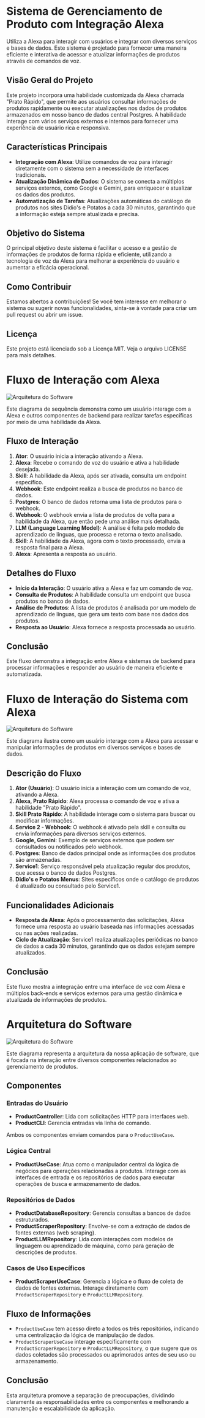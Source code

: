 # Sistema de Gerenciamento de Produto com Integração Alexa

Utiliza a Alexa para interagir com usuários e integrar com diversos serviços e bases de dados. Este sistema é projetado para fornecer uma maneira eficiente e interativa de acessar e atualizar informações de produtos através de comandos de voz.

## Visão Geral do Projeto

Este projeto incorpora uma habilidade customizada da Alexa chamada "Prato Rápido", que permite aos usuários consultar informações de produtos rapidamente ou executar atualizações nos dados de produtos armazenados em nosso banco de dados central Postgres. A habilidade interage com vários serviços externos e internos para fornecer uma experiência de usuário rica e responsiva.

## Características Principais

- **Integração com Alexa**: Utilize comandos de voz para interagir diretamente com o sistema sem a necessidade de interfaces tradicionais.
- **Atualização Dinâmica de Dados**: O sistema se conecta a múltiplos serviços externos, como Google e Gemini, para enriquecer e atualizar os dados dos produtos.
- **Automatização de Tarefas**: Atualizações automáticas do catálogo de produtos nos sites Didio's e Potatos a cada 30 minutos, garantindo que a informação esteja sempre atualizada e precisa.

## Objetivo do Sistema

O principal objetivo deste sistema é facilitar o acesso e a gestão de informações de produtos de forma rápida e eficiente, utilizando a tecnologia de voz da Alexa para melhorar a experiência do usuário e aumentar a eficácia operacional.

## Como Contribuir

Estamos abertos a contribuições! Se você tem interesse em melhorar o sistema ou sugerir novas funcionalidades, sinta-se à vontade para criar um pull request ou abrir um issue.

## Licença

Este projeto está licenciado sob a Licença MIT. Veja o arquivo LICENSE para mais detalhes.


# Fluxo de Interação com Alexa

![Arquitetura do Software](/assets/diagrama_de_sequencia.svg)

Este diagrama de sequência demonstra como um usuário interage com a Alexa e outros componentes de backend para realizar tarefas específicas por meio de uma habilidade da Alexa.

## Fluxo de Interação

1. **Ator**: O usuário inicia a interação ativando a Alexa.
2. **Alexa**: Recebe o comando de voz do usuário e ativa a habilidade desejada.
3. **Skill**: A habilidade da Alexa, após ser ativada, consulta um endpoint específico.
4. **Webhook**: Este endpoint realiza a busca de produtos no banco de dados.
5. **Postgres**: O banco de dados retorna uma lista de produtos para o webhook.
6. **Webhook**: O webhook envia a lista de produtos de volta para a habilidade da Alexa, que então pede uma análise mais detalhada.
7. **LLM (Language Learning Model)**: A análise é feita pelo modelo de aprendizado de línguas, que processa e retorna o texto analisado.
8. **Skill**: A habilidade da Alexa, agora com o texto processado, envia a resposta final para a Alexa.
9. **Alexa**: Apresenta a resposta ao usuário.

## Detalhes do Fluxo

- **Início da Interação**: O usuário ativa a Alexa e faz um comando de voz.
- **Consulta de Produtos**: A habilidade consulta um endpoint que busca produtos no banco de dados.
- **Análise de Produtos**: A lista de produtos é analisada por um modelo de aprendizado de línguas, que gera um texto com base nos dados dos produtos.
- **Resposta ao Usuário**: Alexa fornece a resposta processada ao usuário.

## Conclusão

Este fluxo demonstra a integração entre Alexa e sistemas de backend para processar informações e responder ao usuário de maneira eficiente e automatizada.

# Fluxo de Interação do Sistema com Alexa

![Arquitetura do Software](/assets/diagrama_cenarios.svg)

Este diagrama ilustra como um usuário interage com a Alexa para acessar e manipular informações de produtos em diversos serviços e bases de dados.

## Descrição do Fluxo

1. **Ator (Usuário)**: O usuário inicia a interação com um comando de voz, ativando a Alexa.
2. **Alexa, Prato Rápido**: Alexa processa o comando de voz e ativa a habilidade "Prato Rápido".
3. **Skill Prato Rápido**: A habilidade interage com o sistema para buscar ou modificar informações.
4. **Service 2 - Webhook**: O webhook é ativado pela skill e consulta ou envia informações para diversos serviços externos.
5. **Google, Gemini**: Exemplo de serviços externos que podem ser consultados ou notificados pelo webhook.
6. **Postgres**: Banco de dados principal onde as informações dos produtos são armazenadas.
7. **Service1**: Serviço responsável pela atualização regular dos produtos, que acessa o banco de dados Postgres.
8. **Didio's e Potatos Menus**: Sites específicos onde o catálogo de produtos é atualizado ou consultado pelo Service1.

## Funcionalidades Adicionais

- **Resposta da Alexa**: Após o processamento das solicitações, Alexa fornece uma resposta ao usuário baseada nas informações acessadas ou nas ações realizadas.
- **Ciclo de Atualização**: Service1 realiza atualizações periódicas no banco de dados a cada 30 minutos, garantindo que os dados estejam sempre atualizados.

## Conclusão

Este fluxo mostra a integração entre uma interface de voz com Alexa e múltiplos back-ends e serviços externos para uma gestão dinâmica e atualizada de informações de produtos.

# Arquitetura do Software

![Arquitetura do Software](/assets/diagrama_software.svg)

Este diagrama representa a arquitetura da nossa aplicação de software, que é focada na interação entre diversos componentes relacionados ao gerenciamento de produtos.

## Componentes

### Entradas do Usuário

- **ProductController**: Lida com solicitações HTTP para interfaces web.
- **ProductCLI**: Gerencia entradas via linha de comando.

Ambos os componentes enviam comandos para o `ProductUseCase`.

### Lógica Central

- **ProductUseCase**: Atua como o manipulador central da lógica de negócios para operações relacionadas a produtos. Interage com as interfaces de entrada e os repositórios de dados para executar operações de busca e armazenamento de dados.

### Repositórios de Dados

- **ProductDatabaseRepository**: Gerencia consultas a bancos de dados estruturados.
- **ProductScraperRepository**: Envolve-se com a extração de dados de fontes externas (web scraping).
- **ProductLLMRepository**: Lida com interações com modelos de linguagem ou aprendizado de máquina, como para geração de descrições de produtos.

### Casos de Uso Específicos

- **ProductScraperUseCase**: Gerencia a lógica e o fluxo de coleta de dados de fontes externas. Interage diretamente com `ProductScraperRepository` e `ProductLLMRepository`.

## Fluxo de Informações

- `ProductUseCase` tem acesso direto a todos os três repositórios, indicando uma centralização da lógica de manipulação de dados.
- `ProductScraperUseCase` interage especificamente com `ProductScraperRepository` e `ProductLLMRepository`, o que sugere que os dados coletados são processados ou aprimorados antes de seu uso ou armazenamento.

## Conclusão

Esta arquitetura promove a separação de preocupações, dividindo claramente as responsabilidades entre os componentes e melhorando a manutenção e escalabilidade da aplicação.




